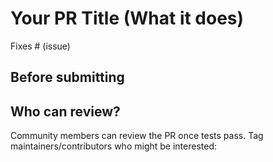 # Your PR Title (What it does)

<!--
Thank you for contributing to LangChain! Your PR will appear in our next release under the title you set. Please make sure it highlights your valuable contribution.

Replace this with a description of the change, the issue it fixes (if applicable), and relevant context. List any dependencies required for this change.

After you're done, someone will review your PR. They may suggest improvements. If no one reviews your PR within a few days, feel free to @-mention the same people again, as notifications can get lost.
-->

<!-- Remove if not applicable -->

Fixes # (issue)

## Before submitting

<!-- If you're adding a new integration, include an integration test and an example notebook showing its use! -->

## Who can review?

Community members can review the PR once tests pass. Tag maintainers/contributors who might be interested:

<!-- For a quicker response, figure out the right person to tag with @

        @hwchase17 - project lead

        Tracing / Callbacks
        - @agola11

        Async
        - @agola11

        DataLoaders
        - @eyurtsev

        Models
        - @hwchase17
        - @agola11

        Agents / Tools / Toolkits
        - @vowelparrot
        
        VectorStores / Retrievers / Memory
        - @dev2049
        
 -->
